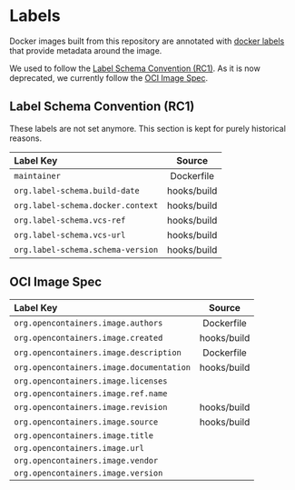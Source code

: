 # Labels

Docker images built from this repository are annotated with
[docker labels](https://docs.docker.com/engine/reference/builder/#label) that
provide metadata around the image.

We used to follow the [Label Schema Convention (RC1)](http://label-schema.org/rc1/).
As it is now deprecated, we currently follow the
[OCI Image Spec](https://github.com/opencontainers/image-spec/blob/master/annotations.md).

## Label Schema Convention (RC1)

These labels are not set anymore. This section is kept for purely historical
reasons.

| Label Key                         |   Source    |
| :-------------------------------- | :---------: |
| `maintainer`                      | Dockerfile  |
| `org.label-schema.build-date`     | hooks/build |
| `org.label-schema.docker.context` | hooks/build |
| `org.label-schema.vcs-ref`        | hooks/build |
| `org.label-schema.vcs-url`        | hooks/build |
| `org.label-schema.schema-version` | hooks/build |

## OCI Image Spec

| Label Key                                |   Source    |
| :--------------------------------------- | :---------: |
| `org.opencontainers.image.authors`       | Dockerfile  |
| `org.opencontainers.image.created`       | hooks/build |
| `org.opencontainers.image.description`   | Dockerfile  |
| `org.opencontainers.image.documentation` | hooks/build |
| `org.opencontainers.image.licenses`      |             |
| `org.opencontainers.image.ref.name`      |             |
| `org.opencontainers.image.revision`      | hooks/build |
| `org.opencontainers.image.source`        | hooks/build |
| `org.opencontainers.image.title`         |             |
| `org.opencontainers.image.url`           |             |
| `org.opencontainers.image.vendor`        |             |
| `org.opencontainers.image.version`       |             |
